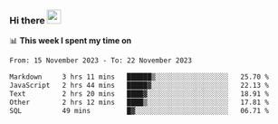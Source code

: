 ### Hi there <a href="https://www.gautamkrishnar.com/"><img src="https://media.giphy.com/media/hvRJCLFzcasrR4ia7z/giphy.gif" width="25px"></a>

📊 **This week I spent my time on**

<!--START_SECTION:waka-->

```txt
From: 15 November 2023 - To: 22 November 2023

Markdown     3 hrs 11 mins   ██████▒░░░░░░░░░░░░░░░░░░   25.70 %
JavaScript   2 hrs 44 mins   █████▓░░░░░░░░░░░░░░░░░░░   22.13 %
Text         2 hrs 20 mins   ████▓░░░░░░░░░░░░░░░░░░░░   18.91 %
Other        2 hrs 12 mins   ████▒░░░░░░░░░░░░░░░░░░░░   17.81 %
SQL          49 mins         █▓░░░░░░░░░░░░░░░░░░░░░░░   06.71 %
```

<!--END_SECTION:waka-->
